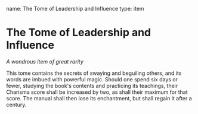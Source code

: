 name: The Tome of Leadership and Influence
type: item

# The Tome of Leadership and Influence
_A wondrous item of great rarity_

This tome contains the secrets of swaying and beguiling others, and its words are imbued with powerful magic. Should one spend six days or fewer, studying the book's contents and practicing its teachings, their Charisma score shall be increased by two, as shall their maximum for that score. The manual shall then lose its enchantment, but shall regain it after a century. 
